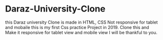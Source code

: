# Daraz-University-Clone
this Daraz university Clone is made in HTML, CSS Not responsive for tablet and mobaile this is my first Css practice  Project in 2019. Clone this and Make it responsive for tablet view and mobile view I will be thankful to you. 
